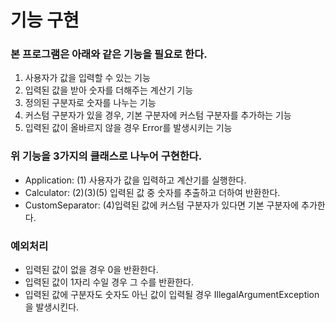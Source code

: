 # 기능 구현

### 본 프로그램은 아래와 같은 기능을 필요로 한다.
1. 사용자가 값을 입력할 수 있는 기능
2. 입력된 값을 받아 숫자를 더해주는 계산기 기능
3. 정의된 구분자로 숫자를 나누는 기능
4. 커스텀 구분자가 있을 경우, 기본 구분자에 커스텀 구분자를 추가하는 기능
5. 입력된 값이 올바르지 않을 경우 Error를 발생시키는 기능

### 위 기능을 3가지의 클래스로 나누어 구현한다.
- Application: (1) 사용자가 값을 입력하고 계산기를 실행한다. 
- Calculator: (2)(3)(5) 입력된 값 중 숫자를 추출하고 더하여 반환한다.
- CustomSeparator: (4)입력된 값에 커스텀 구분자가 있다면 기본 구분자에 추가한다.

### 예외처리
- 입력된 값이 없을 경우 0을 반환한다.
- 입력된 값이 1자리 수일 경우 그 수를 반환한다.
- 입력된 값에 구분자도 숫자도 아닌 값이 입력될 경우 IllegalArgumentException을 발생시킨다.


